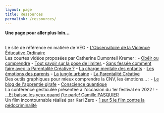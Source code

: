 ```yaml
---
layout: page
title: Ressources
permalink: /ressources/
---
```

**Une page pour aller plus loin...**

<br>
Le site de référence en matière de VEO
- <a href="https://www.oveo.org/">L'Observatoire de la Violence Éducative Ordinaire</a>

<br>
Les courtes vidéos proposées par Catherine Dumonteil Kremer :
- <a href="https://www.youtube.com/watch?v=cHsr3w6nX9w&feature=youtu.be">Obéir ou comprendre</a> 
- <a href="https://vimeo.com/270265863">Tout savoir sur la pose de limites</a>
- <a href="https://vimeo.com/412321694">Sans fessée comment faire avec la Parentalité Créative ?</a> 
- <a href="https://vimeo.com/254280785">La charge mentale des enfants</a> 
- <a href="https://vimeo.com/470542051">Les émotions des parents</a> 
- <a href="https://vimeo.com/455522926">La jungle urbaine</a>
- <a href="https://parentalitecreative.com">La Parentalité Créative </a>

<br>
Des outils graphiques pour mieux comprendre la CNV, les émotions... :
- <a href="https://apprentie-girafe.com">Le blog de l'apprentie girafe</a>
- <a href="https://art-mella.com/site">Conscience quantique</a> 

<br>
La conférence gesticulée présentée à l'occasion du 1er festival en 2022 !
- <a href="https://youtu.be/m02aMaQOI5A?feature=shared">...Et baisse les yeux quand j'te parle! Camille PASQUIER </a>

<br>
Un film incontournable réalisé par Karl Zero
- <a href="https://www.youtube.com/watch?v=m2BcLFbu5IA&t=2420s">1 sur 5 le film contre la pédocriminalité</a> 



